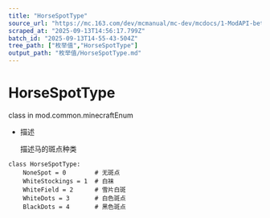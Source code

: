 ```yaml
---
title: "HorseSpotType"
source_url: "https://mc.163.com/dev/mcmanual/mc-dev/mcdocs/1-ModAPI-beta/%E6%9E%9A%E4%B8%BE%E5%80%BC/HorseSpotType.html"
scraped_at: "2025-09-13T14:56:17.799Z"
batch_id: "2025-09-13T14-55-43-504Z"
tree_path: ["枚举值","HorseSpotType"]
output_path: "枚举值/HorseSpotType.md"
---
```


#  HorseSpotType

class in mod.common.minecraftEnum

*   描述
    
    描述马的斑点种类
    

```
class HorseSpotType:
	NoneSpot = 0  		# 无斑点
	WhiteStockings = 1  # 白袜
	WhiteField = 2  	# 雪片白斑
	WhiteDots = 3  		# 白色斑点
	BlackDots = 4 	 	# 黑色斑点


```